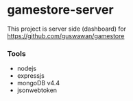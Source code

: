 # gamestore-server
This project is server side (dashboard) for https://github.com/guswawan/gamestore

### Tools

* nodejs
* expressjs
* mongoDB v4.4
* jsonwebtoken
